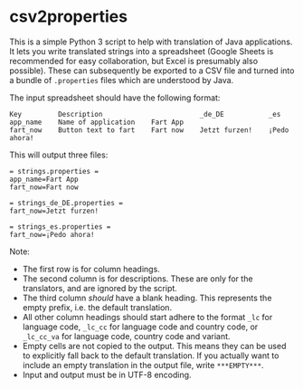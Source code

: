 csv2properties
==============

This is a simple Python 3 script to help with translation of Java applications.
It lets you write translated strings into a spreadsheet (Google Sheets is
recommended for easy collaboration, but Excel is presumably also possible).
These can subsequently be exported to a CSV file and turned into a bundle of
`.properties` files which are understood by Java.

The input spreadsheet should have the following format:

    Key         Description                        _de_DE           _es
    app_name    Name of application    Fart App   
    fart_now    Button text to fart    Fart now    Jetzt furzen!    ¡Pedo ahora!

This will output three files:

    = strings.properties =
    app_name=Fart App
    fart_now=Fart now

    = strings_de_DE.properties =
    fart_now=Jetzt furzen!

    = strings_es.properties =
    fart_now=¡Pedo ahora!

Note:

- The first row is for column headings.
- The second column is for descriptions. These are only for the translators,
  and are ignored by the script.
- The third column _should_ have a blank heading. This represents the empty
  prefix, i.e. the default translation.
- All other column headings should start adhere to the format `_lc` for
  language code, `_lc_cc` for language code and country code, or `_lc_cc_va`
  for language code, country code and variant.
- Empty cells are not copied to the output. This means they can be used to
  explicitly fall back to the default translation. If you actually want to
  include an empty translation in the output file, write `***EMPTY***`.
- Input and output must be in UTF-8 encoding.
